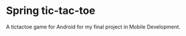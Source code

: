 Spring tic-tac-toe
===================

A tictactoe game for Android for my final project in Mobile Development.
